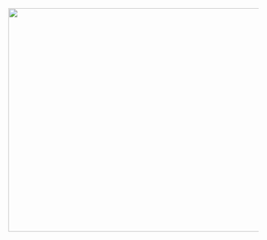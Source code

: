 <!DOCTYPE html>
<html>
<body>

<img src="Drone boy.mp4"  width="1200" height="450">

</body>
</html>
